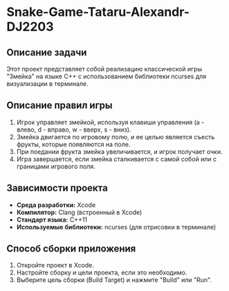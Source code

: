 # Snake-Game-Tataru-Alexandr-DJ2203

## Описание задачи

Этот проект представляет собой реализацию классической игры "Змейка" на языке C++ с использованием библиотеки ncurses для визуализации в терминале.

## Описание правил игры

1. Игрок управляет змейкой, используя клавиши управления (a - влево, d - вправо, w - вверх, s - вниз).
2. Змейка двигается по игровому полю, и ее целью является съесть фрукты, которые появляются на поле.
3. При поедании фрукта змейка увеличивается, и игрок получает очки.
4. Игра завершается, если змейка сталкивается с самой собой или с границами игрового поля.

## Зависимости проекта

- **Среда разработки:** Xcode
- **Компилятор:** Clang (встроенный в Xcode)
- **Стандарт языка:** C++11
- **Используемые библиотеки:** ncurses (для отрисовки в терминале)

## Способ сборки приложения

1. Откройте проект в Xcode.
2. Настройте сборку и цели проекта, если это необходимо.
3. Выберите цель сборки (Build Target) и нажмите "Build" или "Run".
